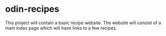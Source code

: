 # odin-recipes
This project will contain a basic recipe website. The website will consist of a main index page which will have links to a few recipes.
